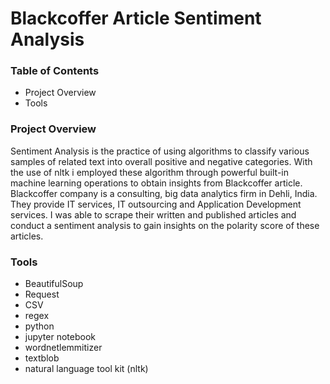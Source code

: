 # Blackcoffer Article Sentiment Analysis

### Table of Contents
 - Project Overview
 - Tools
   
### Project Overview
Sentiment Analysis is the practice of using algorithms to classify various samples of related text into overall positive and negative categories. With the use of nltk i employed these algorithm through powerful built-in machine learning operations to obtain insights from Blackcoffer article.
Blackcoffer company is a consulting, big data analytics firm in Dehli, India. They provide IT services, IT outsourcing and Application Development services. I was able to scrape their written and published articles and conduct a sentiment analysis to gain insights on the polarity score of these articles.

### Tools
 - BeautifulSoup
 - Request
 - CSV
 - regex
 - python
 - jupyter notebook
 - wordnetlemmitizer
 - textblob
 - natural language tool kit (nltk)
